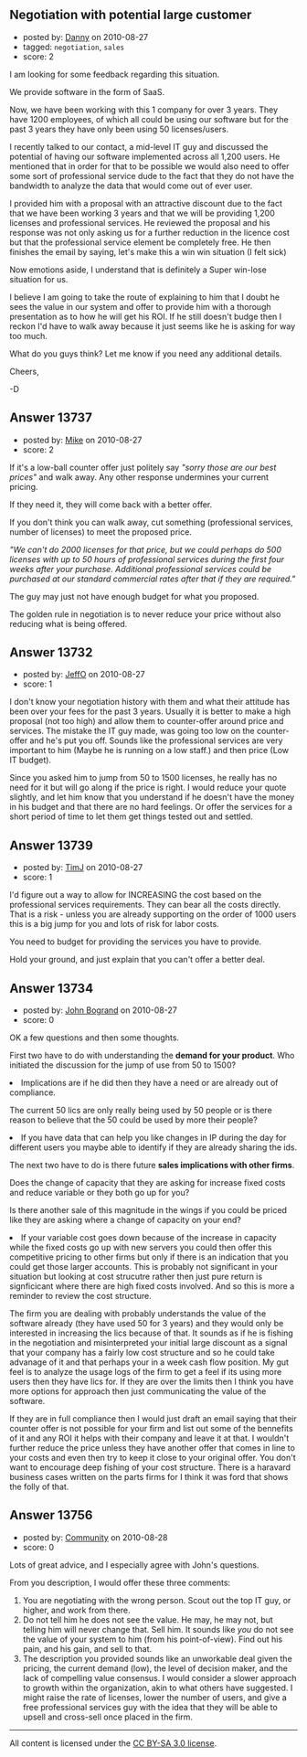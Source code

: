 ## Negotiation with potential large customer

- posted by: [Danny](https://stackexchange.com/users/-1/2578-danny) on 2010-08-27
- tagged: `negotiation`, `sales`
- score: 2

I am looking for some feedback regarding this situation.

We provide software in the form of SaaS. 

Now, we have been working with this 1 company for over 3 years. They have 1200 employees, of which all could be using our software but for the past 3 years they have only been using 50 licenses/users. 

I recently talked to our contact, a mid-level IT guy and discussed the potential of having our software implemented across all 1,200 users. He mentioned that in order for that to be possible we would also need to offer some sort of professional service dude to the fact that they do not have the bandwidth to analyze the data that would come out of ever user. 

I provided him with a proposal with an attractive discount due to the fact that we have been working 3 years and that we will be providing 1,200 licenses and professional services. He reviewed the proposal and his response was not only asking us for a further reduction in the licence cost but that the professional service element be completely free. He then finishes the email by saying, let's make this a win win situation (I felt sick) 

Now emotions aside, I understand that is definitely a Super win-lose situation for us. 

I believe I am going to take the route of explaining to him that I doubt he sees the value in our system and offer to provide him with a thorough presentation as to how he will get his ROI. If he still doesn't budge then I reckon I'd have to walk away because it just seems like he is asking for way too much.


What do you guys think? Let me know if you need any additional details.

Cheers,

-D


## Answer 13737

- posted by: [Mike](https://stackexchange.com/users/-1/3475-mike) on 2010-08-27
- score: 2

If it's a low-ball counter offer just politely say *"sorry those are our best prices"* and walk away. Any other response undermines your current pricing. 

If they need it, they will come back with a better offer. 

If you don't think you can walk away, cut something (professional services, number of licenses) to meet the proposed price. 

*"We can't do 2000 licenses for that price, but we could perhaps do 500 licenses with up to 50 hours of professional services during the first four weeks after your purchase. Additional professional services could be purchased at our standard commercial rates after that if they are required."*

The guy may just not have enough budget for what you proposed.

The golden rule in negotiation is to never reduce your price without also reducing what is being offered.



## Answer 13732

- posted by: [JeffO](https://stackexchange.com/users/-1/1796-jeffo) on 2010-08-27
- score: 1

I don't know your negotiation history with them and what their attitude has been over your fees for the past 3 years. Usually it is better to make a high proposal (not too high) and allow them to counter-offer around price and services. The mistake the IT guy made, was going too low on the counter-offer and he's put you off. Sounds like the professional services are very important to him (Maybe he is running on a low staff.) and then price (Low IT budget).

Since you asked him to jump from 50 to 1500 licenses, he really has no need for it but will go along if the price is right. I would reduce your quote slightly, and let him know that you understand if he doesn't have the money in his budget and that there are no hard feelings. Or offer the services for a short period of time to let them get things tested out and settled. 


## Answer 13739

- posted by: [TimJ](https://stackexchange.com/users/-1/1172-timj) on 2010-08-27
- score: 1

I'd figure out a way to allow for INCREASING the cost based on the professional services requirements.  They can bear all the costs directly.  That is a risk  - unless you are already supporting on the order of 1000 users this is a big jump for you and lots of risk for labor costs.  

You need to budget for providing the services you have to provide.  

Hold your ground, and just explain that you can't offer a better deal.




## Answer 13734

- posted by: [John Bogrand](https://stackexchange.com/users/-1/3577-john-bogrand) on 2010-08-27
- score: 0

OK a few questions and then some thoughts.  

First two have to do with understanding the **demand for your product**.
Who initiated the discussion for the jump of use from 50 to 1500?  
<li> Implications are if he did then they have a need or are already out of compliance.

The current 50 lics are only really being used by 50 people or is there reason to believe that the 50 could be used by more their people?  
<li> If you have data that can help you like changes in IP during the day for different users you maybe able to identify if they are already sharing the ids.  

The next two have to do is there future **sales implications with other firms**.

Does the change of capacity that they are asking for increase fixed costs and reduce variable or they both go up for you?  

Is there another sale of this magnitude in the wings if you could be priced like they are asking where a change of capacity on your end?

<li> If your variable cost goes down because of the increase in capacity while the fixed costs go up with new servers you could then offer this competitive pricing to other firms but only if there is an indication that you could get those larger accounts.  This is probably not significant in your situation but looking at cost strucutre rather then just pure return is signficicant where there are high fixed costs involved.  And so this is more a reminder to review the cost structure.

The firm you are dealing with probably understands the value of the software already (they have used 50 for 3 years) and they would only be interested in increasing the lics because of that.  It sounds as if he is fishing in the negotiation and misinterpreted your initial large discount as a signal that your company has a fairly low cost structure and so he could take advanage of it and that perhaps your in a week cash flow position.  My gut feel is to analyze the usage logs of the firm to get a feel if its using more users then they have lics for.  If they are over the limits then I think you have more options for approach then just communicating the value of the software.  

If they are in full compliance then I would just draft an email saying that their counter offer is not possible for your firm and list out some of the bennefits of it and any ROI it helps with their company and leave it at that.  I wouldn't further reduce the price unless they have another offer that comes in line to your costs and even then try to keep it close to your original offer.  You don't want to encourage deep fishing of your cost structure.  There is a haravard business cases written on the parts firms for I think it was ford that shows the folly of that.  


## Answer 13756

- posted by: [Community](https://stackexchange.com/users/-1/-1-community) on 2010-08-28
- score: 0

Lots of great advice, and I especially agree with John's questions.

From you description, I would offer these three comments:

 1. You are negotiating with the wrong person.  Scout out the top IT guy, or higher, and work from there.
 2. Do not tell him he does not see the value.  He may, he may not, but telling him will never change that.  Sell him.  It sounds like *you* do not see the value of your system to him (from his point-of-view).  Find out his pain, and his gain, and sell to that.
 3. The description you provided sounds like an unworkable deal given the pricing, the current demand (low), the level of decision maker, and the lack of compelling value consensus.  I would consider a slower approach to growth within the organization, akin to what others have suggested.  I might raise the rate of licenses, lower the number of users, and give a free professional services guy with the idea that they will be able to upsell and cross-sell once placed in the firm.



---

All content is licensed under the [CC BY-SA 3.0 license](https://creativecommons.org/licenses/by-sa/3.0/).
